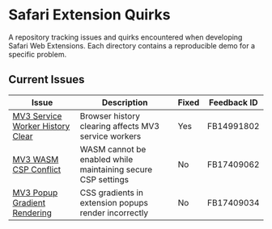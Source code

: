 # Safari Extension Quirks

A repository tracking issues and quirks encountered when developing Safari Web Extensions. Each directory contains a reproducible demo for a specific problem.

## Current Issues

| Issue                                                                  | Description                                                  | Fixed | Feedback ID |
| ---------------------------------------------------------------------- | ------------------------------------------------------------ | ----- | ----------- |
| [MV3 Service Worker History Clear](./mv3-service-worker-history-clear) | Browser history clearing affects MV3 service workers         | Yes   | FB14991802  |
| [MV3 WASM CSP Conflict](./mv3-wasm-csp-conflict)                       | WASM cannot be enabled while maintaining secure CSP settings | No    | FB17409062  |
| [MV3 Popup Gradient Rendering](./mv3-popup-gradient-rendering)         | CSS gradients in extension popups render incorrectly         | No    | FB17409034  |
